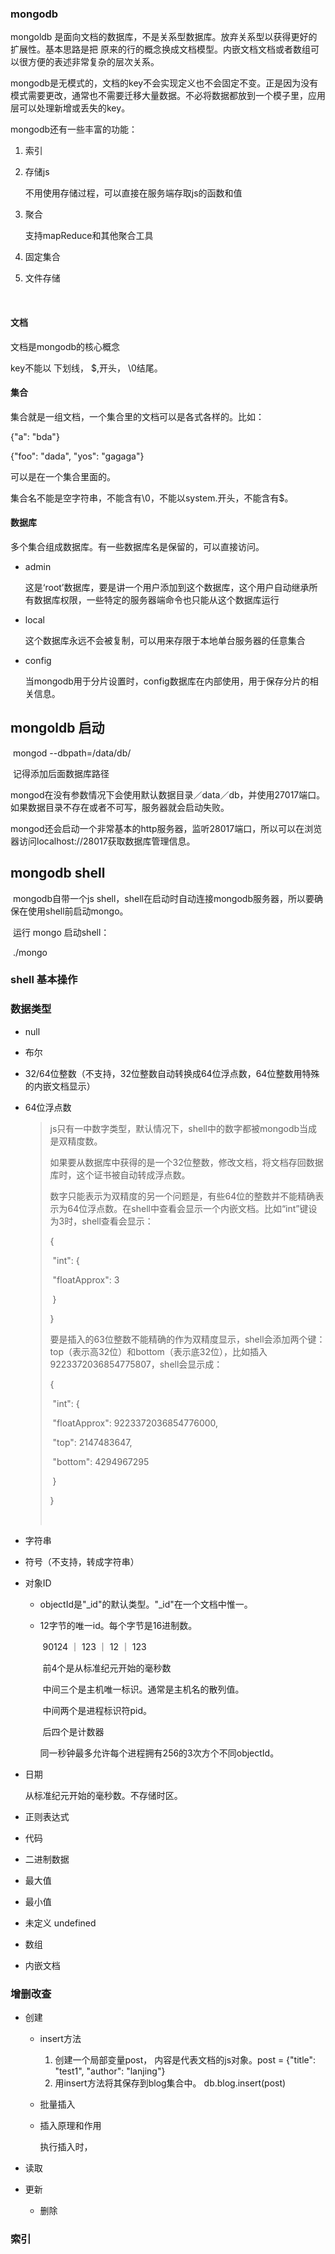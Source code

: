 ### mongodb

mongoldb 是面向文档的数据库，不是关系型数据库。放弃关系型以获得更好的扩展性。基本思路是把 原来的行的概念换成文档模型。内嵌文档文档或者数组可以很方便的表述非常复杂的层次关系。

mongodb是无模式的，文档的key不会实现定义也不会固定不变。正是因为没有模式需要更改，通常也不需要迁移大量数据。不必将数据都放到一个模子里，应用层可以处理新增或丢失的key。

mongodb还有一些丰富的功能：	

1. 索引

2. 存储js

   不用使用存储过程，可以直接在服务端存取js的函数和值

3. 聚合

   支持mapReduce和其他聚合工具

4. 固定集合

5. 文件存储

   ​

#### 文档

文档是mongodb的核心概念

key不能以  下划线， $,开头， \0结尾。





#### 集合

集合就是一组文档，一个集合里的文档可以是各式各样的。比如：

{"a": "bda"}

{"foo": "dada", "yos": "gagaga"}

可以是在一个集合里面的。



集合名不能是空字符串，不能含有\0，不能以system.开头，不能含有$。





#### 数据库

多个集合组成数据库。有一些数据库名是保留的，可以直接访问。

- admin

  这是‘root’数据库，要是讲一个用户添加到这个数据库，这个用户自动继承所有数据库权限，一些特定的服务器端命令也只能从这个数据库运行

- local

  这个数据库永远不会被复制，可以用来存限于本地单台服务器的任意集合

- config

  当mongodb用于分片设置时，config数据库在内部使用，用于保存分片的相关信息。







## mongoldb 启动

​	mongod  --dbpath=/data/db/

​	记得添加后面数据库路径

​	mongod在没有参数情况下会使用默认数据目录／data／db，并使用27017端口。如果数据目录不存在或者不可写，服务器就会启动失败。

​	mongod还会启动一个非常基本的http服务器，监听28017端口，所以可以在浏览器访问localhost://28017获取数据库管理信息。



## mongodb shell

​	mongodb自带一个js shell，shell在启动时自动连接mongodb服务器，所以要确保在使用shell前启动mongo。

​	运行 mongo 启动shell：

​	./mongo



### shell 基本操作

### 数据类型

- null

- 布尔

- 32/64位整数（不支持，32位整数自动转换成64位浮点数，64位整数用特殊的内嵌文档显示）

- 64位浮点数

  > js只有一中数字类型，默认情况下，shell中的数字都被mongodb当成是双精度数。
  >
  > 如果要从数据库中获得的是一个32位整数，修改文档，将文档存回数据库时，这个证书被自动转成浮点数。
  >
  > 数字只能表示为双精度的另一个问题是，有些64位的整数并不能精确表示为64位浮点数。在shell中查看会显示一个内嵌文档。比如“int”键设为3时，shell查看会显示：
  >
  > {
  >
  > ​	"int": {
  >
  > ​		"floatApprox": 3
  >
  > ​	}
  >
  > }
  >
  > 要是插入的63位整数不能精确的作为双精度显示，shell会添加两个键：top（表示高32位）和bottom（表示底32位），比如插入9223372036854775807，shell会显示成：
  >
  > {
  >
  > ​	"int": {
  >
  > ​		"floatApprox": 9223372036854776000,
  >
  > ​		"top": 2147483647,
  >
  > ​		"bottom": 4294967295
  >
  > ​	}
  >
  > }
  >
  > ​

- 字符串

- 符号（不支持，转成字符串）

- 对象ID

  - objectId是"_id"的默认类型。"_id"在一个文档中惟一。

  - 12字节的唯一id。每个字节是16进制数。

    ​	90124   ｜  123  ｜  12  ｜  123

    ​	前4个是从标准纪元开始的毫秒数

    ​	中间三个是主机唯一标识。通常是主机名的散列值。

    ​	中间两个是进程标识符pid。

    ​	后四个是计数器

    同一秒钟最多允许每个进程拥有256的3次方个不同objectId。

- 日期

  从标准纪元开始的毫秒数。不存储时区。

- 正则表达式

- 代码

- 二进制数据

- 最大值

- 最小值

- 未定义 undefined

- 数组

- 内嵌文档



### 增删改查

-   创建

    -   insert方法

        1. 创建一个局部变量post， 内容是代表文档的js对象。post = {"title": "test1", "author": "lanjing"}
        2. 用insert方法将其保存到blog集合中。 db.blog.insert(post)

    -   批量插入

    -   插入原理和作用

          执行插入时，

-   读取

-   更新

    -   删除



### 索引

